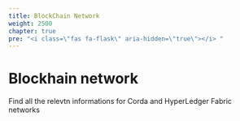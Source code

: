 ```yaml
---
title: BlockChain Network
weight: 2500
chapter: true
pre: "<i class=\"fas fa-flask\" aria-hidden=\"true\"></i> "
---
```


# Blockhain network

Find all the relevtn informations for Corda and HyperLedger Fabric networks

